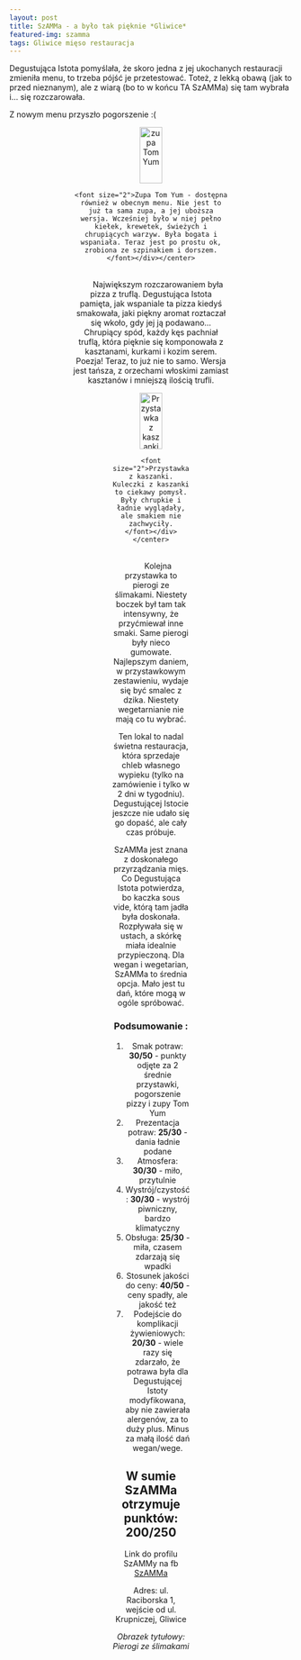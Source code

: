 ```yaml
---
layout: post
title: SzAMMa - a było tak pięknie *Gliwice*
featured-img: szamma
tags: Gliwice mięso restauracja
---
```



Degustująca Istota pomyślała, że skoro jedna z jej ukochanych restauracji zmieniła menu, to trzeba pójść je przetestować. Toteż, z lekką obawą (jak to przed nieznanym), ale z wiarą (bo to w końcu TA SzAMMa) się tam wybrała i... się rozczarowała.

Z nowym menu przyszło pogorszenie :(

<center><div style="width:55%"> <img src="{{site.url}}/assets/img/posts/tomyum.jpg" alt="zupa Tom Yum" height="100px" width="40px">

    <font size="2">Zupa Tom Yum - dostępna również w obecnym menu. Nie jest to już ta sama zupa, a jej uboższa wersja. Wcześniej było w niej pełno kiełek, krewetek, świeżych i chrupiących warzyw. Była bogata i wspaniała. Teraz jest po prostu ok, zrobiona ze szpinakiem i dorszem. </font></div></center>
<br>&ensp;&ensp;&ensp;
Największym rozczarowaniem była pizza z truflą. Degustująca Istota pamięta, jak wspaniale ta pizza kiedyś smakowała, jaki piękny aromat roztaczał się wkoło, gdy jej ją podawano… Chrupiący spód, każdy kęs pachniał truflą, która pięknie się komponowała z kasztanami, kurkami i kozim serem. Poezja! Teraz, to już nie to samo. Wersja jest tańsza, z orzechami włoskimi zamiast kasztanów i mniejszą ilością trufli.

<center><div style="width:50%"> <img src="{{site.url}}/assets/img/posts/kaszanka.jpg" alt="Przystawka z kaszanki" height="100px" width="40px">

    <font size="2">Przystawka z kaszanki. Kuleczki z kaszanki to ciekawy pomysł. Były chrupkie i ładnie wyglądały, ale smakiem nie zachwyciły.
    </font></div></center>
<br>&ensp;&ensp;&ensp;
Kolejna przystawka to pierogi ze ślimakami. Niestety boczek był tam tak intensywny, że przyćmiewał inne smaki. Same pierogi były nieco gumowate.
Najlepszym daniem, w przystawkowym zestawieniu, wydaje się być smalec z dzika. Niestety wegetarnianie nie mają co tu wybrać.

Ten lokal to nadal świetna restauracja, która sprzedaje chleb własnego wypieku (tylko na zamówienie i tylko w 2 dni w tygodniu). Degustującej Istocie jeszcze nie udało się go dopaść, ale cały czas próbuje.

SzAMMa jest znana z doskonałego przyrządzania mięs. Co Degustująca Istota potwierdza, bo kaczka sous vide, którą tam jadła była doskonała. Rozpływała się w ustach, a skórkę miała idealnie przypieczoną. Dla wegan i wegetarian, SzAMMa to średnia opcja. Mało jest tu dań, które mogą w ogóle spróbować.



### Podsumowanie :

1. Smak potraw: **30/50** - punkty odjęte za 2 średnie  przystawki, pogorszenie pizzy  i zupy Tom Yum
2. Prezentacja potraw: **25/30** - dania ładnie podane
3. Atmosfera: **30/30** - miło, przytulnie
4. Wystrój/czystość : **30/30** - wystrój piwniczny, bardzo klimatyczny
5. Obsługa: **25/30** - miła, czasem zdarzają się wpadki
6. Stosunek jakości do ceny: **40/50** - ceny spadły, ale jakość też
7. Podejście do komplikacji żywieniowych: **20/30** - wiele razy się zdarzało, że potrawa była dla Degustującej Istoty modyfikowana, aby nie zawierała alergenów, za to duży plus. Minus za małą ilość dań wegan/wege.


## W sumie SzAMMa otrzymuje punktów: **200/250**
Link do profilu SzAMMy na fb [SzAMMa]

Adres:
ul. Raciborska 1, wejście od ul. Krupniczej, Gliwice

_Obrazek tytułowy: Pierogi ze ślimakami_

[SzAMMa]: https://www.facebook.com/SzAMMaiii/